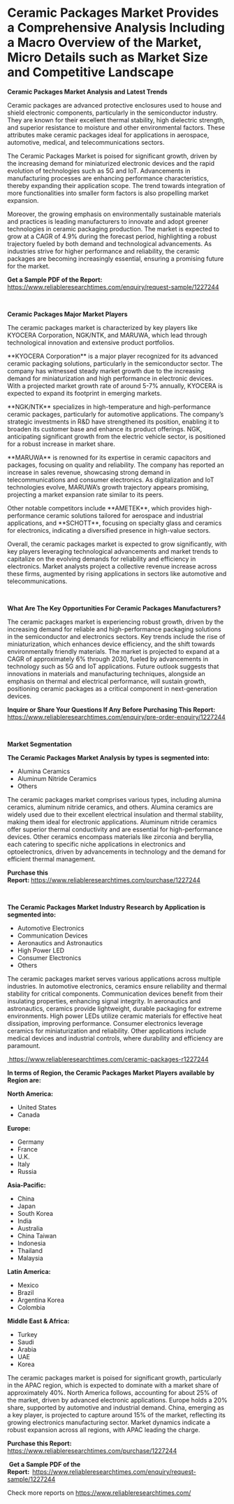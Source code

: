 <p><h1>Ceramic Packages Market Provides a Comprehensive Analysis Including a Macro Overview of the Market, Micro Details such as Market Size and Competitive Landscape</h1></p><p><strong>Ceramic Packages Market Analysis and Latest Trends</strong></p>
<p><p>Ceramic packages are advanced protective enclosures used to house and shield electronic components, particularly in the semiconductor industry. They are known for their excellent thermal stability, high dielectric strength, and superior resistance to moisture and other environmental factors. These attributes make ceramic packages ideal for applications in aerospace, automotive, medical, and telecommunications sectors.</p><p>The Ceramic Packages Market is poised for significant growth, driven by the increasing demand for miniaturized electronic devices and the rapid evolution of technologies such as 5G and IoT. Advancements in manufacturing processes are enhancing performance characteristics, thereby expanding their application scope. The trend towards integration of more functionalities into smaller form factors is also propelling market expansion.</p><p>Moreover, the growing emphasis on environmentally sustainable materials and practices is leading manufacturers to innovate and adopt greener technologies in ceramic packaging production. The market is expected to grow at a CAGR of 4.9% during the forecast period, highlighting a robust trajectory fueled by both demand and technological advancements. As industries strive for higher performance and reliability, the ceramic packages are becoming increasingly essential, ensuring a promising future for the market.</p></p>
<p><strong>Get a Sample PDF of the Report:&nbsp;</strong> <a href="https://www.reliableresearchtimes.com/enquiry/request-sample/1227244?utm_campaign=1581&utm_medium=2&utm_source=Github&utm_content=ia&utm_term=10022025&utm_id=ceramic-packages">https://www.reliableresearchtimes.com/enquiry/request-sample/1227244</a></p>
<p>&nbsp;</p>
<p><strong>Ceramic Packages Major Market Players</strong></p>
<p><p>The ceramic packages market is characterized by key players like KYOCERA Corporation, NGK/NTK, and MARUWA, which lead through technological innovation and extensive product portfolios. </p><p>**KYOCERA Corporation** is a major player recognized for its advanced ceramic packaging solutions, particularly in the semiconductor sector. The company has witnessed steady market growth due to the increasing demand for miniaturization and high performance in electronic devices. With a projected market growth rate of around 5-7% annually, KYOCERA is expected to expand its footprint in emerging markets.</p><p>**NGK/NTK** specializes in high-temperature and high-performance ceramic packages, particularly for automotive applications. The company’s strategic investments in R&D have strengthened its position, enabling it to broaden its customer base and enhance its product offerings. NGK, anticipating significant growth from the electric vehicle sector, is positioned for a robust increase in market share.</p><p>**MARUWA** is renowned for its expertise in ceramic capacitors and packages, focusing on quality and reliability. The company has reported an increase in sales revenue, showcasing strong demand in telecommunications and consumer electronics. As digitalization and IoT technologies evolve, MARUWA’s growth trajectory appears promising, projecting a market expansion rate similar to its peers.</p><p>Other notable competitors include **AMETEK**, which provides high-performance ceramic solutions tailored for aerospace and industrial applications, and **SCHOTT**, focusing on specialty glass and ceramics for electronics, indicating a diversified presence in high-value sectors. </p><p>Overall, the ceramic packages market is expected to grow significantly, with key players leveraging technological advancements and market trends to capitalize on the evolving demands for reliability and efficiency in electronics. Market analysts project a collective revenue increase across these firms, augmented by rising applications in sectors like automotive and telecommunications.</p></p>
<p>&nbsp;</p>
<p><strong>What Are The Key Opportunities For Ceramic Packages Manufacturers?</strong></p>
<p><p>The ceramic packages market is experiencing robust growth, driven by the increasing demand for reliable and high-performance packaging solutions in the semiconductor and electronics sectors. Key trends include the rise of miniaturization, which enhances device efficiency, and the shift towards environmentally friendly materials. The market is projected to expand at a CAGR of approximately 6% through 2030, fueled by advancements in technology such as 5G and IoT applications. Future outlook suggests that innovations in materials and manufacturing techniques, alongside an emphasis on thermal and electrical performance, will sustain growth, positioning ceramic packages as a critical component in next-generation devices.</p></p>
<p><strong>Inquire or Share Your Questions If Any Before Purchasing This Report:</strong> <a href="https://www.reliableresearchtimes.com/enquiry/pre-order-enquiry/1227244?utm_campaign=1581&utm_medium=2&utm_source=Github&utm_content=ia&utm_term=10022025&utm_id=ceramic-packages">https://www.reliableresearchtimes.com/enquiry/pre-order-enquiry/1227244</a></p>
<p>&nbsp;</p>
<p><strong>Market Segmentation</strong></p>
<p><strong>The Ceramic Packages Market Analysis by types is segmented into:</strong></p>
<p><ul><li>Alumina Ceramics</li><li>Aluminum Nitride Ceramics</li><li>Others</li></ul></p>
<p><p>The ceramic packages market comprises various types, including alumina ceramics, aluminum nitride ceramics, and others. Alumina ceramics are widely used due to their excellent electrical insulation and thermal stability, making them ideal for electronic applications. Aluminum nitride ceramics offer superior thermal conductivity and are essential for high-performance devices. Other ceramics encompass materials like zirconia and beryllia, each catering to specific niche applications in electronics and optoelectronics, driven by advancements in technology and the demand for efficient thermal management.</p></p>
<p><strong>Purchase this Report:&nbsp;</strong><a href="https://www.reliableresearchtimes.com/purchase/1227244?utm_campaign=1581&utm_medium=2&utm_source=Github&utm_content=ia&utm_term=10022025&utm_id=ceramic-packages">https://www.reliableresearchtimes.com/purchase/1227244</a></p>
<p>&nbsp;</p>
<p><strong>The Ceramic Packages Market Industry Research by Application is segmented into:</strong></p>
<p><ul><li>Automotive Electronics</li><li>Communication Devices</li><li>Aeronautics and Astronautics</li><li>High Power LED</li><li>Consumer Electronics</li><li>Others</li></ul></p>
<p><p>The ceramic packages market serves various applications across multiple industries. In automotive electronics, ceramics ensure reliability and thermal stability for critical components. Communication devices benefit from their insulating properties, enhancing signal integrity. In aeronautics and astronautics, ceramics provide lightweight, durable packaging for extreme environments. High power LEDs utilize ceramic materials for effective heat dissipation, improving performance. Consumer electronics leverage ceramics for miniaturization and reliability. Other applications include medical devices and industrial controls, where durability and efficiency are paramount.</p></p>
<p><a href="https://www.reliableresearchtimes.com/ceramic-packages-r1227244?utm_campaign=1581&utm_medium=2&utm_source=Github&utm_content=ia&utm_term=10022025&utm_id=ceramic-packages">&nbsp;https://www.reliableresearchtimes.com/ceramic-packages-r1227244</a></p>
<p><strong>In terms of Region, the Ceramic Packages Market Players available by Region are:</strong></p>
<p>
    <p> <strong> North America: </strong>
        <ul>
            <li>United States</li>
            <li>Canada</li>
        </ul>
        </p> 
    <p> <strong> Europe: </strong>
        <ul>
            <li>Germany</li>
            <li>France</li>
            <li>U.K.</li>
            <li>Italy</li>
            <li>Russia</li>
        </ul>
        </p> 
    <p> <strong> Asia-Pacific: </strong>
        <ul>
            <li>China</li>
            <li>Japan</li>
            <li>South Korea</li>
            <li>India</li>
            <li>Australia</li>
            <li>China Taiwan</li>
            <li>Indonesia</li>
            <li>Thailand</li>
            <li>Malaysia</li>
        </ul>
        </p> 
    <p> <strong> Latin America: </strong>
        <ul>
            <li>Mexico</li>
            <li>Brazil</li>
            <li>Argentina Korea</li>
            <li>Colombia</li>
        </ul>
        </p> 
    <p> <strong> Middle East & Africa: </strong>
        <ul>
            <li>Turkey</li>
            <li>Saudi</li>
            <li>Arabia</li>
            <li>UAE</li>
            <li>Korea</li>
        </ul>
    </p>
    </p>
<p><p>The ceramic packages market is poised for significant growth, particularly in the APAC region, which is expected to dominate with a market share of approximately 40%. North America follows, accounting for about 25% of the market, driven by advanced electronic applications. Europe holds a 20% share, supported by automotive and industrial demand. China, emerging as a key player, is projected to capture around 15% of the market, reflecting its growing electronics manufacturing sector. Market dynamics indicate a robust expansion across all regions, with APAC leading the charge.</p></p>
<p><strong>Purchase this Report: </strong><a href="https://www.reliableresearchtimes.com/purchase/1227244?utm_campaign=1581&utm_medium=2&utm_source=Github&utm_content=ia&utm_term=10022025&utm_id=ceramic-packages">https://www.reliableresearchtimes.com/purchase/1227244</a></p>
<p>&nbsp;<strong>Get a Sample PDF of the Report:&nbsp;&nbsp;</strong><a href="https://www.reliableresearchtimes.com/enquiry/request-sample/1227244?utm_campaign=1581&utm_medium=2&utm_source=Github&utm_content=ia&utm_term=10022025&utm_id=ceramic-packages">https://www.reliableresearchtimes.com/enquiry/request-sample/1227244</a></p>
<p><strong></strong></p>
<p>Check more reports on <a href="https://www.reliableresearchtimes.com/?utm_campaign=1581&utm_medium=2&utm_source=Github&utm_content=ia&utm_term=10022025&utm_id=ceramic-packages">https://www.reliableresearchtimes.com/</a></p>